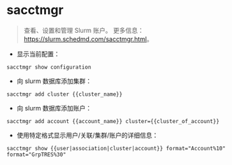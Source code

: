 # sacctmgr

> 查看、设置和管理 Slurm 账户。
> 更多信息：<https://slurm.schedmd.com/sacctmgr.html>。

- 显示当前配置：

`sacctmgr show configuration`

- 向 slurm 数据库添加集群：

`sacctmgr add cluster {{cluster_name}}`

- 向 slurm 数据库添加账户：

`sacctmgr add account {{account_name}} cluster={{cluster_of_account}}`

- 使用特定格式显示用户/关联/集群/账户的详细信息：

`sacctmgr show {{user|association|cluster|account}} format="Account%10" format="GrpTRES%30"`